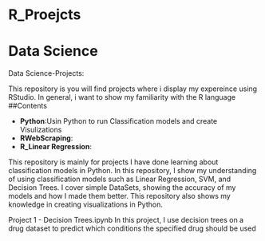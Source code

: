# R_Proejcts


# Data Science
Data Science-Projects:

This repository is you will find projects where i display my expereince using RStudio. In general, i want to show my familiarity with the R language
##Contents

<ul>
  <li><b>Python</b>:Usin Python to run Classification models and create Visulizations </li>
  <li><b>RWebScraping</b>:</li>
  <li><b>R_Linear Regression</b>:</li>
</ul>

This repository is mainly for projects I have done learning about classification models in Python.
In this repository, I show my understanding of using classification models such as Linear Regression, SVM, and Decision Trees.
I cover simple DataSets, showing the accuracy of my models and how I made them better.
This repository also shows my knowledge in creating visualizations in Python.


Project 1 - Decision Trees.ipynb
In this project, I use decision trees on a drug dataset to predict which conditions the specified drug should be used

